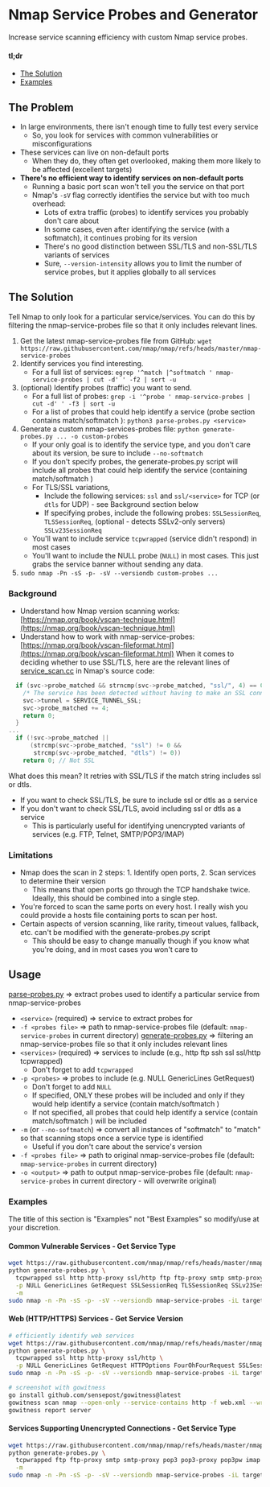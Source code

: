 # Nmap Service Probes and Generator
Increase service scanning efficiency with custom Nmap service probes.
#### tl;dr
- [The Solution](#The-Solution)
- [Examples](#Examples)
## The Problem
- In large environments, there isn't enough time to fully test every service
  - So, you look for services with common vulnerabilities or misconfigurations
- These services can live on non-default ports
  - When they do, they often get overlooked, making them more likely to be affected (excellent targets)
- **There's no efficient way to identify services on non-default ports**
  - Running a basic port scan won't tell you the service on that port
  - Nmap's `-sV` flag correctly identifies the service but with too much overhead:
    - Lots of extra traffic (probes) to identify services you probably don't care about
    - In some cases, even after identifying the service (with a softmatch), it continues probing for its version
    - There's no good distinction between SSL/TLS and non-SSL/TLS variants of services
    - Sure, `--version-intensity` allows you to limit the number of service probes, but it applies globally to all services
## The Solution
Tell Nmap to only look for a particular service/services. You can do this by filtering the nmap-service-probes file so that it only includes relevant lines.
1. Get the latest nmap-service-probes file from GitHub: `wget https://raw.githubusercontent.com/nmap/nmap/refs/heads/master/nmap-service-probes`
2. Identify services you find interesting.
   - For a full list of services: `egrep '^match |^softmatch ' nmap-service-probes | cut -d' ' -f2 | sort -u`
4. (optional) Identify probes (traffic) you want to send.
   - For a full list of probes: `grep -i '^probe ' nmap-service-probes | cut -d' ' -f3 | sort -u`
   - For a list of probes that could help identify a service (probe section contains match/softmatch <service>): `python3 parse-probes.py <service>`
5. Generate a custom nmap-services-probes file: `python generate-probes.py ... -o custom-probes`
   - If your only goal is to identify the service type, and you don't care about its version, be sure to include `--no-softmatch`
   - If you don't specify probes, the generate-probes.py script will include all probes that could help identify the service (containing match/softmatch <service>)
   - For TLS/SSL variations,
     - Include the following services: `ssl` and `ssl/<service>` for TCP (or `dtls` for UDP) - see Background section below
     - If specifying probes, include the following probes: `SSLSessionReq`, `TLSSessionReq`, (optional - detects SSLv2-only servers) `SSLv23SessionReq`
   - You'll want to include service `tcpwrapped` (service didn't respond) in most cases
   - You'll want to include the NULL probe (`NULL`) in most cases. This just grabs the service banner without sending any data.
6. `sudo nmap -Pn -sS -p- -sV --versiondb custom-probes ...`
### Background
- Understand how Nmap version scanning works: [https://nmap.org/book/vscan-technique.html](https://nmap.org/book/vscan-technique.html)
- Understand how to work with nmap-service-probes: [https://nmap.org/book/vscan-fileformat.html](https://nmap.org/book/vscan-fileformat.html)
When it comes to deciding whether to use SSL/TLS, here are the relevant lines of [service_scan.cc](https://github.com/nmap/nmap/blob/master/service_scan.cc) in Nmap's source code:
```c++
  if (svc->probe_matched && strncmp(svc->probe_matched, "ssl/", 4) == 0) {
    /* The service has been detected without having to make an SSL connection */
    svc->tunnel = SERVICE_TUNNEL_SSL;
    svc->probe_matched += 4;
    return 0;
  }
...
  if (!svc->probe_matched ||
      (strcmp(svc->probe_matched, "ssl") != 0 &&
       strcmp(svc->probe_matched, "dtls") != 0))
    return 0; // Not SSL
```
What does this mean? It retries with SSL/TLS if the match string includes ssl or dtls.
- If you want to check SSL/TLS, be sure to include ssl or dtls as a service
- If you don't want to check SSL/TLS, avoid including ssl or dtls as a service
  - This is particularly useful for identifying unencrypted variants of services (e.g. FTP, Telnet, SMTP/POP3/IMAP)
### Limitations
- Nmap does the scan in 2 steps: 1. Identify open ports, 2. Scan services to determine their version
  - This means that open ports go through the TCP handshake twice. Ideally, this should be combined into a single step.
- You're forced to scan the same ports on every host. I really wish you could provide a hosts file containing ports to scan per host.
- Certain aspects of version scanning, like rarity, timeout values, fallback, etc. can't be modified with the generate-probes.py script
  - This should be easy to change manually though if you know what you're doing, and in most cases you won't care to
## Usage
[parse-probes.py](parse-probes.py) ⇒ extract probes used to identify a particular service from nmap-service-probes
- `<service>` (required) ⇒ service to extract probes for
- `-f <probes file>` ⇒ path to nmap-service-probes file (default: `nmap-service-probes` in current directory)
[generate-probes.py](generate-probes.py) ⇒ filtering an nmap-service-probes file so that it only includes relevant lines
- `<services>` (required) ⇒ services to include (e.g., http ftp ssh ssl ssl/http tcpwrapped)
  - Don't forget to add `tcpwrapped`
- `-p <probes>` ⇒ probes to include (e.g. NULL GenericLines GetRequest)
  - Don't forget to add `NULL`
  - If specified, ONLY these probes will be included and only if they would help identify a service (contain match/softmatch <service>)
  - If not specified, all probes that could help identify a service (contain match/softmatch <service>) will be included
- `-m` (or `--no-softmatch`) ⇒ convert all instances of "softmatch" to "match" so that scanning stops once a service type is identified
  - Useful if you don't care about the service's version
- `-f <probes file>` ⇒ path to original nmap-service-probes file (default: `nmap-service-probes` in current directory)
- `-o <output>` ⇒ path to output nmap-service-probes file (default: `nmap-service-probes` in current directory - will overwrite original)
### Examples
The title of this section is "Examples" not "Best Examples" so modify/use at your discretion.
#### Common Vulnerable Services - Get Service Type
```bash
wget https://raw.githubusercontent.com/nmap/nmap/refs/heads/master/nmap-service-probes
python generate-probes.py \
  tcpwrapped ssl http http-proxy ssl/http ftp ftp-proxy smtp smtp-proxy ssh telnet telnet-proxy vnc vnc-http cisco-smartinstall \
  -p NULL GenericLines GetRequest SSLSessionReq TLSSessionReq SSLv23SessionReq \
  -m
sudo nmap -n -Pn -sS -p- -sV --versiondb nmap-service-probes -iL targets.txt -oA common --open
```
#### Web (HTTP/HTTPS) Services - Get Service Version
```bash
# efficiently identify web services
wget https://raw.githubusercontent.com/nmap/nmap/refs/heads/master/nmap-service-probes
python generate-probes.py \
  tcpwrapped ssl http http-proxy ssl/http \
  -p NULL GenericLines GetRequest HTTPOptions FourOhFourRequest SSLSessionReq TLSSessionReq
sudo nmap -n -Pn -sS -p- -sV --versiondb nmap-service-probes -iL targets.txt -oA web --open

# screenshot with gowitness
go install github.com/sensepost/gowitness@latest
gowitness scan nmap --open-only --service-contains http -f web.xml --write-db
gowitness report server
```
#### Services Supporting Unencrypted Connections - Get Service Type
```bash
wget https://raw.githubusercontent.com/nmap/nmap/refs/heads/master/nmap-service-probes
python generate-probes.py \
  tcpwrapped ftp ftp-proxy smtp smtp-proxy pop3 pop3-proxy pop3pw imap imap-proxy ssh telnet telnet-proxy vnc nuuo-vnc vnc-http \
  -m
sudo nmap -n -Pn -sS -p- -sV --versiondb nmap-service-probes -iL targets.txt -oA unencrypted --open
```
